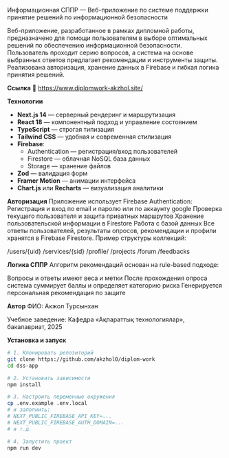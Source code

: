 Информационная СППР — Веб-приложение по системе поддержки принятие решений по информационной безопасности

Веб-приложение, разработанное в рамках дипломной работы, предназначено для помощи пользователям в выборе оптимальных решений по обеспечению информационной безопасности. Пользователь проходит серию вопросов, а система на основе выбранных ответов предлагает рекомендации и инструменты защиты. Реализована авторизация, хранение данных в Firebase и гибкая логика принятия решений.

**Ссылка**
🔗 https://www.diplomwork-akzhol.site/

**Технологии**

- **Next.js 14** — серверный рендеринг и маршрутизация
- **React 18** — компонентный подход и управление состоянием
- **TypeScript** — строгая типизация
- **Tailwind CSS** — удобная и современная стилизация
- **Firebase**:
  - Authentication — регистрация/вход пользователей
  - Firestore — облачная NoSQL база данных
  - Storage — хранение файлов
- **Zod** — валидация форм
- **Framer Motion** — анимации интерфейса
- **Chart.js** или **Recharts** — визуализация аналитики

**Авторизация**
Приложение использует Firebase Authentication:
Регистрация и вход по email и паролю или по аккаунту google
Проверка текущего пользователя и защита приватных маршрутов
Хранение пользовательской информации в Firestore
Работа с базой данных
Все ответы пользователей, результаты опросов, рекомендации и профили хранятся в Firebase Firestore. Пример структуры коллекций:

/users/{uid}
/services/{sid}
/profile/
/projects
/forum
/feedbacks

**Логика СППР**
Алгоритм рекомендаций основан на rule-based подходе:

Вопросы и ответы имеют веса и метки
После прохождения опроса система суммирует баллы и определяет категорию риска
Генерируется персональная рекомендация по защите

**Автор**
ФИО: Акжол Турсынхан

Учебное заведение: Кафедра «Ақпараттық технологиялар», бакалавриат, 2025

**Установка и запуск**

```bash
# 1. Клонировать репозиторий
git clone https://github.com/akzhol0/diplom-work
cd dss-app

# 2. Установить зависимости
npm install

# 3. Настроить переменные окружения
cp .env.example .env.local
# и заполнить:
# NEXT_PUBLIC_FIREBASE_API_KEY=...
# NEXT_PUBLIC_FIREBASE_AUTH_DOMAIN=...
# и т.д.

# 4. Запустить проект
npm run dev
